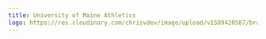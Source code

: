 ```yaml
---
title: University of Maine Athletics
logo: https://res.cloudinary.com/chrisvdev/image/upload/v1589420587/brands/logo_umaine_tdm7nb.png
---
```

